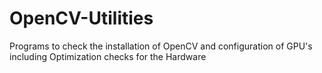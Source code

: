 # OpenCV-Utilities

Programs to check the installation of OpenCV and configuration of GPU's including Optimization checks for the Hardware
